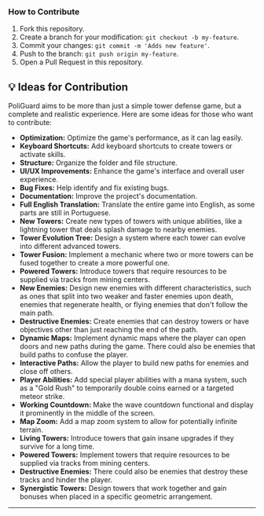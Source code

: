 ### How to Contribute

1.  Fork this repository.
2.  Create a branch for your modification: `git checkout -b my-feature`.
3.  Commit your changes: `git commit -m 'Adds new feature'`.
4.  Push to the branch: `git push origin my-feature`.
5.  Open a Pull Request in this repository.



## 💡 Ideas for Contribution
PoliGuard aims to be more than just a simple tower defense game, but a complete and realistic experience. Here are some ideas for those who want to contribute:

-   **Optimization:** Optimize the game's performance, as it can lag easily.
-   **Keyboard Shortcuts:** Add keyboard shortcuts to create towers or activate skills.
-   **Structure:** Organize the folder and file structure.
-   **UI/UX Improvements:** Enhance the game's interface and overall user experience.
-   **Bug Fixes:** Help identify and fix existing bugs.
-   **Documentation:** Improve the project's documentation.
-   **Full English Translation:** Translate the entire game into English, as some parts are still in Portuguese.
-   **New Towers:** Create new types of towers with unique abilities, like a lightning tower that deals splash damage to nearby enemies.
-   **Tower Evolution Tree:** Design a system where each tower can evolve into different advanced towers.
-   **Tower Fusion:** Implement a mechanic where two or more towers can be fused together to create a more powerful one.
-   **Powered Towers:** Introduce towers that require resources to be supplied via tracks from mining centers.
-   **New Enemies:** Design new enemies with different characteristics, such as ones that split into two weaker and faster enemies upon death, enemies that regenerate health, or flying enemies that don't follow the main path.
-   **Destructive Enemies:** Create enemies that can destroy towers or have objectives other than just reaching the end of the path.
-   **Dynamic Maps:** Implement dynamic maps where the player can open doors and new paths during the game. There could also be enemies that build paths to confuse the player.
-   **Interactive Paths:** Allow the player to build new paths for enemies and close off others.
-   **Player Abilities:** Add special player abilities with a mana system, such as a "Gold Rush" to temporarily double coins earned or a targeted meteor strike.
-   **Working Countdown:** Make the wave countdown functional and display it prominently in the middle of the screen.
- **Map Zoom:** Add a map zoom system to allow for potentially infinite terrain.
- **Living Towers:** Introduce towers that gain insane upgrades if they survive for a long time.
- **Powered Towers:** Implement towers that require resources to be supplied via tracks from mining centers.
- **Destructive Enemies:** There could also be enemies that destroy these tracks and hinder the player.
-   **Synergistic Towers:** Design towers that work together and gain bonuses when placed in a specific geometric arrangement.

---
